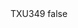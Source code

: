 <?xml version="1.0" encoding="UTF-8"?>
<CustomMetadata xmlns="http://soap.sforce.com/2006/04/metadata">
    <label>TXU349</label>
    <protected>false</protected>
</CustomMetadata>
